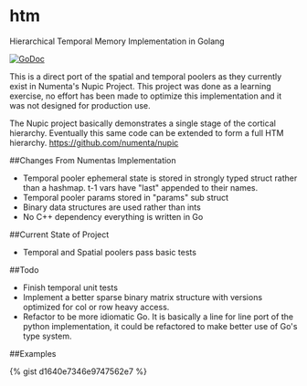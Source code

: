 htm
===

Hierarchical Temporal Memory Implementation in Golang

[![GoDoc](https://godoc.org/github.com/zacg/htm?status.png)](https://godoc.org/github.com/zacg/htm)

This is a direct port of the spatial and temporal poolers as they currently exist in Numenta's Nupic Project. This project was done as a learning exercise, no effort has been made to optimize this implementation and it was not designed for production use.

The Nupic project basically demonstrates a single stage of the cortical hierarchy. Eventually this same code can be extended to form a full HTM hierarchy. https://github.com/numenta/nupic

##Changes From Numentas Implementation
 * Temporal pooler ephemeral state is stored in strongly typed struct rather than a hashmap. t-1 vars have "last" appended to their names.
 * Temporal pooler params stored in "params" sub struct
 * Binary data structures are used rather than ints
 * No C++ dependency everything is written in Go

##Current State of Project
 * Temporal and Spatial poolers pass basic tests

##Todo
 * Finish temporal unit tests
 * Implement a better sparse binary matrix structure with versions optimized for col or row heavy access.
 * Refactor to be more idiomatic Go. It is basically a line for line port of the python implementation, it could be refactored to make better use of Go's type system.


##Examples

{% gist d1640e7346e9747562e7 %}